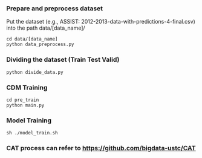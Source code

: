 ### Prepare and preprocess dataset
Put the dataset (e.g., ASSIST: 2012-2013-data-with-predictions-4-final.csv) into the path data/[data_name]/
```
cd data/[data_name]
python data_preprocess.py
```

### Dividing the dataset (Train Test Valid)
```
python divide_data.py
```

### CDM Training
```
cd pre_train
python main.py
```

### Model Training
```
sh ./model_train.sh
```

### CAT process can refer to https://github.com/bigdata-ustc/CAT 